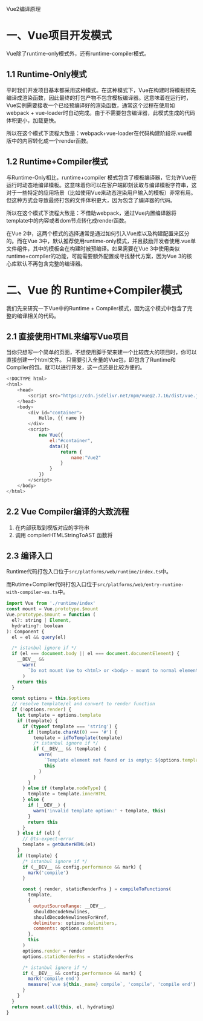 Vue2编译原理


# 一、Vue项目开发模式

Vue除了runtime-only模式外，还有runtime-compiler模式。

## 1.1 Runtime-Only模式

平时我们开发项目基本都采用这种模式。在这种模式下，Vue在构建时将模板预先编译成渲染函数，因此最终的打包产物不包含模板编译器。这意味着在运行时，Vue实例需要接收一个已经预编译好的渲染函数，通常这个过程在使用如webpack + vue-loader时自动完成。由于不需要包含编译器，此模式生成的代码体积更小，加载更快。

所以在这个模式下流程大致是：webpack+vue-loader在代码构建阶段将.vue模版中的内容转化成一个render函数。

## 1.2 Runtime+Compiler模式

与Runtime-Only相比，runtime+compiler 模式包含了模板编译器，它允许Vue在运行时动态地编译模板。这意味着你可以在客户端即刻读取与编译模板字符串，这对于一些特定的应用场景（比如使用Vue来动态渲染用户输入的模板）非常有用。但这种方式会导致最终打包的文件体积更大，因为包含了编译器的代码。

所以在这个模式下流程大致是：不借助webpack，通过Vue内置编译器将template中的内容或者dom节点转化成render函数。

在Vue 2中，这两个模式的选择通常是通过如何引入Vue库以及构建配置来区分的。而在Vue 3中，默认推荐使用runtime-only模式，并且鼓励开发者使用.vue单文件组件，其中的模板会在构建时被预编译。如果需要在Vue 3中使用类似runtime+compiler的功能，可能需要额外配置或寻找替代方案，因为Vue 3的核心库默认不再包含完整的编译器。


# 二、Vue 的 Runtime+Compiler模式

我们先来研究一下Vue中的Runtime + Compiler模式，因为这个模式中包含了完整的编译相关的代码。

## 2.1 直接使用HTML来编写Vue项目

当你只想写一个简单的页面，不想使用脚手架来建一个比较庞大的项目时，你可以直接创建一个html文件。
只需要引入全量的Vue包，即包含了Runtime和Compiler的包。就可以进行开发，这一点还是比较方便的。

```js
<!DOCTYPE html>
<html>
    <head>
        <script src="https://cdn.jsdelivr.net/npm/vue@2.7.16/dist/vue.js"></script>
    </head>
    <body>
        <div id="container">
            Hello, {{ name }}
        </div>
        <script>
            new Vue({
                el:"#container",
                data(){
                    return {
                        name:"Vue2"
                    }
                }
            })
        </script>
    </body>
</html>
```

## 2.2 Vue Compiler编译的大致流程

1. 在内部获取到模版对应的字符串
2. 调用 compilerHTMLStringToAST 函数将

## 2.3 编译入口

Runtime代码打包入口位于```src/platforms/web/runtime/index.ts```中。

而Rutime+Compiler代码打包入口位于```src/platforms/web/entry-runtime-with-compiler-es.ts```中。

```js
import Vue from './runtime/index'
const mount = Vue.prototype.$mount
Vue.prototype.$mount = function (
  el?: string | Element,
  hydrating?: boolean
): Component {
  el = el && query(el)

  /* istanbul ignore if */
  if (el === document.body || el === document.documentElement) {
    __DEV__ &&
      warn(
        `Do not mount Vue to <html> or <body> - mount to normal elements instead.`
      )
    return this
  }

  const options = this.$options
  // resolve template/el and convert to render function
  if (!options.render) {
    let template = options.template
    if (template) {
      if (typeof template === 'string') {
        if (template.charAt(0) === '#') {
          template = idToTemplate(template)
          /* istanbul ignore if */
          if (__DEV__ && !template) {
            warn(
              `Template element not found or is empty: ${options.template}`,
              this
            )
          }
        }
      } else if (template.nodeType) {
        template = template.innerHTML
      } else {
        if (__DEV__) {
          warn('invalid template option:' + template, this)
        }
        return this
      }
    } else if (el) {
      // @ts-expect-error
      template = getOuterHTML(el)
    }
    if (template) {
      /* istanbul ignore if */
      if (__DEV__ && config.performance && mark) {
        mark('compile')
      }

      const { render, staticRenderFns } = compileToFunctions(
        template,
        {
          outputSourceRange: __DEV__,
          shouldDecodeNewlines,
          shouldDecodeNewlinesForHref,
          delimiters: options.delimiters,
          comments: options.comments
        },
        this
      )
      options.render = render
      options.staticRenderFns = staticRenderFns

      /* istanbul ignore if */
      if (__DEV__ && config.performance && mark) {
        mark('compile end')
        measure(`vue ${this._name} compile`, 'compile', 'compile end')
      }
    }
  }
  return mount.call(this, el, hydrating)
} 
```

